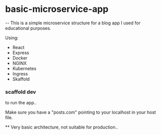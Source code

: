 # basic-microservice-app

-- This is a simple microservice structure for a blog app I used for educational purposes.

Using:
  - React
  - Express
  - Docker
  - NGINX
  - Kubernetes
  - Ingress
  - Skaffold


### scaffold dev
to run the app..

Make sure you have a "posts.com" pointing to your localhost in your host file.

** Very basic architecture, not suitable for production..
